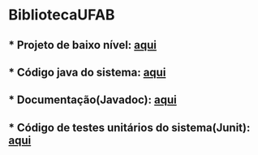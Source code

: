 # BibliotecaUFAB

## * Projeto de baixo nível: [aqui](https://github.com/pablomont/BibliotecaUFAB/blob/master/Diagramas/DiagramaUML_BibliotecaUFAB_Final.pdf) 
 		
## * Código java do sistema:  [aqui](https://github.com/pablomont/BibliotecaUFAB/tree/master/src/main/java)

## * Documentação(Javadoc): [aqui](https://github.com/pablomont/BibliotecaUFAB/tree/master/doc/uepb/web/ufab)
		
## * Código de testes unitários do sistema(Junit): [aqui](https://github.com/pablomont/BibliotecaUFAB/tree/82fee209d1ad68437884ff95098207e08b413171/src/test/java/modelTest)
			
		 
				
 		
